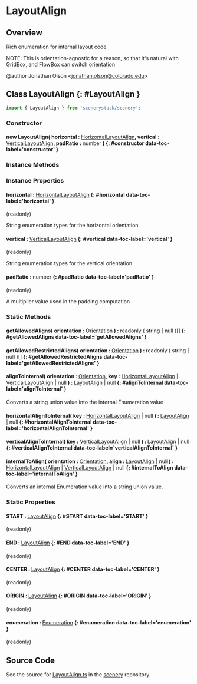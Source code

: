 # LayoutAlign

## Overview

Rich enumeration for internal layout code

NOTE: This is orientation-agnostic for a reason, so that it's natural with GridBox, and FlowBox can switch
orientation

@author Jonathan Olson &lt;jonathan.olson@colorado.edu&gt;

## Class LayoutAlign {: #LayoutAlign }


```js
import { LayoutAlign } from 'scenerystack/scenery';
```
### Constructor

#### new LayoutAlign( horizontal : <span style="font-weight: 400;">[HorizontalLayoutAlign](../scenery/LayoutAlign.md#HorizontalLayoutAlign)</span>, vertical : <span style="font-weight: 400;">[VerticalLayoutAlign](../scenery/LayoutAlign.md#VerticalLayoutAlign)</span>, padRatio : <span style="font-weight: 400;"><span style="color: hsla(calc(var(--md-hue) + 180deg),80%,40%,1);">number</span></span> ) {: #constructor data-toc-label='constructor' }

### Instance Methods



### Instance Properties

#### horizontal : <span style="font-weight: 400;">[HorizontalLayoutAlign](../scenery/LayoutAlign.md#HorizontalLayoutAlign)</span> {: #horizontal data-toc-label='horizontal' }

(readonly)

String enumeration types for the horizontal orientation

#### vertical : <span style="font-weight: 400;">[VerticalLayoutAlign](../scenery/LayoutAlign.md#VerticalLayoutAlign)</span> {: #vertical data-toc-label='vertical' }

(readonly)

String enumeration types for the vertical orientation

#### padRatio : <span style="font-weight: 400;"><span style="color: hsla(calc(var(--md-hue) + 180deg),80%,40%,1);">number</span></span> {: #padRatio data-toc-label='padRatio' }

(readonly)

A multiplier value used in the padding computation

### Static Methods

#### getAllowedAligns( orientation : <span style="font-weight: 400;">[Orientation](../phet-core/Orientation.md)</span> ) : <span style="font-weight: 400;">readonly ( <span style="color: hsla(calc(var(--md-hue) + 180deg),80%,40%,1);">string</span> | <span style="color: hsla(calc(var(--md-hue) + 180deg),80%,40%,1);">null</span> )[]</span> {: #getAllowedAligns data-toc-label='getAllowedAligns' }

#### getAllowedRestrictedAligns( orientation : <span style="font-weight: 400;">[Orientation](../phet-core/Orientation.md)</span> ) : <span style="font-weight: 400;">readonly ( <span style="color: hsla(calc(var(--md-hue) + 180deg),80%,40%,1);">string</span> | <span style="color: hsla(calc(var(--md-hue) + 180deg),80%,40%,1);">null</span> )[]</span> {: #getAllowedRestrictedAligns data-toc-label='getAllowedRestrictedAligns' }

#### alignToInternal( orientation : <span style="font-weight: 400;">[Orientation](../phet-core/Orientation.md)</span>, key : <span style="font-weight: 400;">[HorizontalLayoutAlign](../scenery/LayoutAlign.md#HorizontalLayoutAlign) | [VerticalLayoutAlign](../scenery/LayoutAlign.md#VerticalLayoutAlign) | <span style="color: hsla(calc(var(--md-hue) + 180deg),80%,40%,1);">null</span></span> ) : <span style="font-weight: 400;">[LayoutAlign](../scenery/LayoutAlign.md) | <span style="color: hsla(calc(var(--md-hue) + 180deg),80%,40%,1);">null</span></span> {: #alignToInternal data-toc-label='alignToInternal' }

Converts a string union value into the internal Enumeration value

#### horizontalAlignToInternal( key : <span style="font-weight: 400;">[HorizontalLayoutAlign](../scenery/LayoutAlign.md#HorizontalLayoutAlign) | <span style="color: hsla(calc(var(--md-hue) + 180deg),80%,40%,1);">null</span></span> ) : <span style="font-weight: 400;">[LayoutAlign](../scenery/LayoutAlign.md) | <span style="color: hsla(calc(var(--md-hue) + 180deg),80%,40%,1);">null</span></span> {: #horizontalAlignToInternal data-toc-label='horizontalAlignToInternal' }

#### verticalAlignToInternal( key : <span style="font-weight: 400;">[VerticalLayoutAlign](../scenery/LayoutAlign.md#VerticalLayoutAlign) | <span style="color: hsla(calc(var(--md-hue) + 180deg),80%,40%,1);">null</span></span> ) : <span style="font-weight: 400;">[LayoutAlign](../scenery/LayoutAlign.md) | <span style="color: hsla(calc(var(--md-hue) + 180deg),80%,40%,1);">null</span></span> {: #verticalAlignToInternal data-toc-label='verticalAlignToInternal' }

#### internalToAlign( orientation : <span style="font-weight: 400;">[Orientation](../phet-core/Orientation.md)</span>, align : <span style="font-weight: 400;">[LayoutAlign](../scenery/LayoutAlign.md) | <span style="color: hsla(calc(var(--md-hue) + 180deg),80%,40%,1);">null</span></span> ) : <span style="font-weight: 400;">[HorizontalLayoutAlign](../scenery/LayoutAlign.md#HorizontalLayoutAlign) | [VerticalLayoutAlign](../scenery/LayoutAlign.md#VerticalLayoutAlign) | <span style="color: hsla(calc(var(--md-hue) + 180deg),80%,40%,1);">null</span></span> {: #internalToAlign data-toc-label='internalToAlign' }

Converts an internal Enumeration value into a string union value.

### Static Properties

#### START : <span style="font-weight: 400;">[LayoutAlign](../scenery/LayoutAlign.md)</span> {: #START data-toc-label='START' }

(readonly)

#### END : <span style="font-weight: 400;">[LayoutAlign](../scenery/LayoutAlign.md)</span> {: #END data-toc-label='END' }

(readonly)

#### CENTER : <span style="font-weight: 400;">[LayoutAlign](../scenery/LayoutAlign.md)</span> {: #CENTER data-toc-label='CENTER' }

(readonly)

#### ORIGIN : <span style="font-weight: 400;">[LayoutAlign](../scenery/LayoutAlign.md)</span> {: #ORIGIN data-toc-label='ORIGIN' }

(readonly)

#### enumeration : <span style="font-weight: 400;">[Enumeration](../phet-core/Enumeration.md)</span> {: #enumeration data-toc-label='enumeration' }

(readonly)



## Source Code

See the source for [LayoutAlign.ts](https://github.com/phetsims/scenery/blob/main/js/layout/LayoutAlign.ts) in the [scenery](https://github.com/phetsims/scenery) repository.
